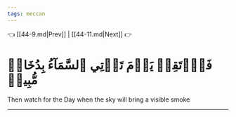 ```yaml
---
tags: meccan
---
```


👈 [[44-9.md|Prev]] | [[44-11.md|Next]] 👉

# فَٱرۡتَقِبۡ يَوۡمَ تَأۡتِي ٱلسَّمَآءُ بِدُخَانٖ مُّبِينٖ

Then watch for the Day when the sky will bring a visible smoke

---


